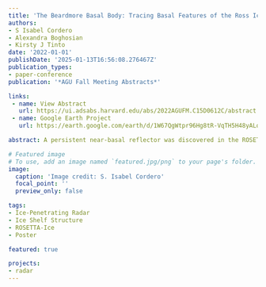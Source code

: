 ```yaml
---
title: 'The Beardmore Basal Body: Tracing Basal Features of the Ross Ice Shelf'
authors:
- S Isabel Cordero
- Alexandra Boghosian
- Kirsty J Tinto
date: '2022-01-01'
publishDate: '2025-01-13T16:56:08.276467Z'
publication_types:
- paper-conference
publication: '*AGU Fall Meeting Abstracts*'

links:
 - name: View Abstract
   url: https://ui.adsabs.harvard.edu/abs/2022AGUFM.C15D0612C/abstract
 - name: Google Earth Project
   url: https://earth.google.com/earth/d/1W67QgWtpr96Hg8tR-VqTH5H48yALqCIl?usp=sharing

abstract: A persistent near-basal reflector was discovered in the ROSETTA-Ice Project's Shallow Ice Radar (SIR) dataset during an effort to comprehensively map the internal structure and different ice bodies contained within the Ross Ice Shelf. Further investigation into the basal feature successfully tracked it from the grounding line to the calving front, along the flow of the Beardmore Glacier ice stream - an expanse of ~547 km across the ice shelf. The feature was found in ~35 radargrams, and was identifiable due to its consistent distinct shape, stratigraphy, depth, and size across the surveyed ice. The upper bound of this feature has two main arches that contain its rainbow-like stratigraphy, most visible with high-contrast filtered images. At their peak, these arches sit at ~250m to 300m below the ice surface; and their edges intersect the basal reflector. This basal feature appears to be independent of the Continental Meteoric Ice (CMI) reflector associated with Beardmore Glacier. The CMI reflector is a shallow, bright horizon in the SIR dataset; which has been identified as the interface between grounded glacier ice flowing onto the floating ice shelf. The CMI reflector deepens as it moves downstream, which has been traced and measured to generate a history of surface accumulation, or Local Meteoric Ice (LMI), on the Ross Ice Shelf. This basal feature exhibits similar traits - shallower upstream, deeper downstream, and bright radar reflection in each frame. However, unlike the CMI reflector, the basal reflector is also sporadically visible in both the ROSETTA-Ice Project's Deep ICE (DICE) radar and Operation IceBridge (OIB) radargrams. In this presentation we compare present-day flow and mass balance with the along-flow evolution of this feature, termed the Beardmore Basal Body (BBB), to explore the internal structure and history of the Ross Ice Shelf.

# Featured image
# To use, add an image named `featured.jpg/png` to your page's folder.
image:
  caption: 'Image credit: S. Isabel Cordero'
  focal_point: ''
  preview_only: false

tags:
- Ice-Penetrating Radar
- Ice Shelf Structure
- ROSETTA-Ice
- Poster

featured: true

projects:
- radar
---
```


